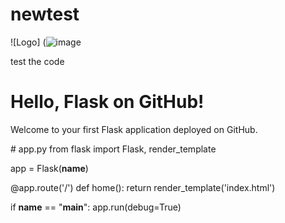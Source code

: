 # newtest
![Logo] (![image](https://github.com/user-attachments/assets/56ed8c72-6994-4502-ab9b-6f80e41950c0)

test the code
<!DOCTYPE html>
<html lang="en">
<head>
    <meta charset="UTF-8">
    <meta name="viewport" content="width=device-width, initial-scale=1.0">
    <title>Flask App</title>
</head>
<body>
    <h1>Hello, Flask on GitHub!</h1>
    <p>Welcome to your first Flask application deployed on GitHub.</p>
</body>
</html>
# app.py
from flask import Flask, render_template

app = Flask(__name__)

@app.route('/')
def home():
    return render_template('index.html')

if __name__ == "__main__":
    app.run(debug=True)
